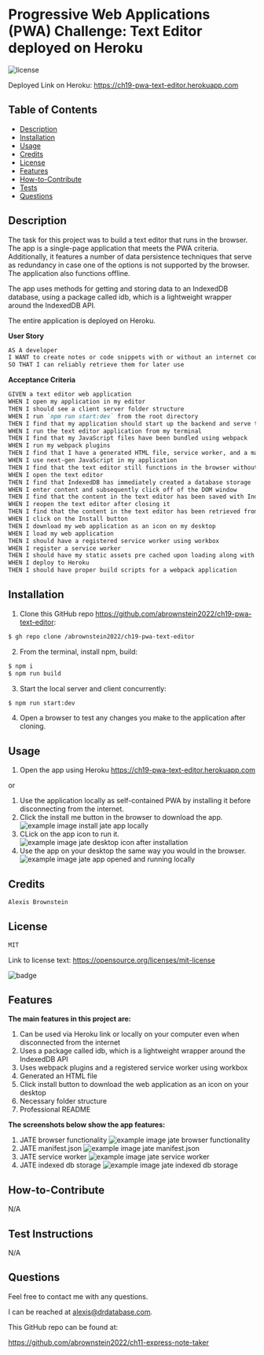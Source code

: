 # Progressive Web Applications (PWA) Challenge: Text Editor deployed on Heroku
![license](https://img.shields.io/badge/license-MIT-black)

Deployed Link on Heroku:
https://ch19-pwa-text-editor.herokuapp.com

## Table of Contents

- [Description](#description)
- [Installation](#installation)
- [Usage](#usage)
- [Credits](#credits)
- [License](#license)
- [Features](#features)
- [How-to-Contribute](#how-to-contribute)
- [Tests](#test-instructions)
- [Questions](#questions)

## Description
The task for this project was to build a text editor that runs in the browser. The app is a single-page application that meets the PWA criteria. Additionally, it features a number of data persistence techniques that serve as redundancy in case one of the options is not supported by the browser. The application also functions offline.

The app uses methods for getting and storing data to an IndexedDB database, using a package called idb, which is a lightweight wrapper around the IndexedDB API.

The entire application is deployed on Heroku.

**User Story**

```md
AS A developer
I WANT to create notes or code snippets with or without an internet connection
SO THAT I can reliably retrieve them for later use

```

**Acceptance Criteria**

```md
GIVEN a text editor web application
WHEN I open my application in my editor
THEN I should see a client server folder structure
WHEN I run `npm run start:dev` from the root directory
THEN I find that my application should start up the backend and serve the client
WHEN I run the text editor application from my terminal
THEN I find that my JavaScript files have been bundled using webpack
WHEN I run my webpack plugins
THEN I find that I have a generated HTML file, service worker, and a manifest file
WHEN I use next-gen JavaScript in my application
THEN I find that the text editor still functions in the browser without errors
WHEN I open the text editor
THEN I find that IndexedDB has immediately created a database storage
WHEN I enter content and subsequently click off of the DOM window
THEN I find that the content in the text editor has been saved with IndexedDB
WHEN I reopen the text editor after closing it
THEN I find that the content in the text editor has been retrieved from our IndexedDB
WHEN I click on the Install button
THEN I download my web application as an icon on my desktop
WHEN I load my web application
THEN I should have a registered service worker using workbox
WHEN I register a service worker
THEN I should have my static assets pre cached upon loading along with subsequent pages and static assets
WHEN I deploy to Heroku
THEN I should have proper build scripts for a webpack application

```

## Installation
<!-- audience is other developers -->

1. Clone this GitHub repo https://github.com/abrownstein2022/ch19-pwa-text-editor:
<!-- Check out the gh cli tool from github -->
```bash
$ gh repo clone /abrownstein2022/ch19-pwa-text-editor
```
2. From the terminal, install npm, build:

```bash
$ npm i
$ npm run build
```

<!-- [] implies user input 
 mysql> restaurant_mgr < C:\[filename].sql
-->

3. Start the local server and client concurrently:
```bash
$ npm run start:dev 
```

4. Open a browser to test any changes you make to the application after cloning.

## Usage

1. Open the app using Heroku https://ch19-pwa-text-editor.herokuapp.com

or
1. Use the application locally as self-contained PWA by installing it before disconnecting from the internet.
1. Click the install me button in the browser to download the app.
![example image install jate app locally](./client/src/images/ch19-install-jate-locally.png)
1. CLick on the app icon to run it.
![example image jate desktop icon after installation](./client/src/images/ch19-jate-icon-on-desktope.png)
1. Use the app on your desktop the same way you would in the browser.
![example image jate app opened and running locally](./client/src/images/ch19-jate-app-running-locally.png)

## Credits

```md
Alexis Brownstein
```

## License

 ```md
 MIT 
```

Link to license text:
https://opensource.org/licenses/mit-license


![badge](https://img.shields.io/badge/license-mit-black)


## Features

<!-- 
# h1
###### h6
**bold**
*italic*
_underline_

| key | value |
|-|-|
| name | 'bob' |


- list
- items

1. numberd
1. list
1. all ones - auttomatic numbering
Feattures for *future* development
 -->
**The main features in this project are:**<br>
1. Can be used via Heroku link or locally on your computer even when disconnected from the internet
1. Uses a package called idb, which is a lightweight wrapper around the IndexedDB API
1. Uses webpack plugins and a registered service worker using workbox
1. Generated an HTML file
1. Click install button to download the web application as an icon on your desktop
1. Necessary folder structure 
1. Professional README

**The screenshots below show the app features:**
1. JATE browser functionality
![example image jate browser functionality](./client/src/images/ch19-jate-browser-functionality.png)
1. JATE manifest.json 
![example image jate manifest.json](./client/src/images/ch19-jate-browser-manifest-dot-json.png)
1. JATE service worker 
![example image jate service worker](./client/src/images/ch19-jate-browser-service-worker.png)
1. JATE indexed db storage
![example image jate indexed db storage](./client/src/images/ch19-jate-indexed-db-storage.png)

## How-to-Contribute

N/A

## Test Instructions

N/A

## Questions

Feel free to contact me with any questions.

I can be reached at alexis@drdatabase.com.

This GitHub repo can be found at:
  
https://github.com/abrownstein2022/ch11-express-note-taker
 

